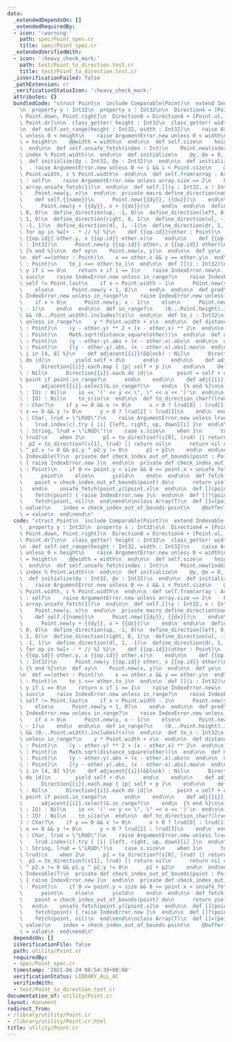 ```yaml
---
data:
  _extendedDependsOn: []
  _extendedRequiredBy:
  - icon: ':warning:'
    path: spec/Point_spec.cr
    title: spec/Point_spec.cr
  _extendedVerifiedWith:
  - icon: ':heavy_check_mark:'
    path: test/Point_to_direction.test.cr
    title: test/Point_to_direction.test.cr
  _isVerificationFailed: false
  _pathExtension: cr
  _verificationStatusIcon: ':heavy_check_mark:'
  attributes: {}
  bundledCode: "struct Point\n  include Comparable(Point)\n  extend Indexable(Point)\n\
    \n  property y : Int32\n  property x : Int32\n\n  Direction4 = [Point.up, Point.left,\
    \ Point.down, Point.right]\n  Direction8 = Direction4 + [Point.ul, Point.ur, Point.dl,\
    \ Point.dr]\n\n  class_getter! height : Int32\n  class_getter! width : Int32\n\
    \n  def self.set_range(height : Int32, width : Int32)\n    raise ArgumentError.new\
    \ unless 0 < height\n    raise ArgumentError.new unless 0 < width\n    @@height\
    \ = height\n    @@width = width\n  end\n\n  def self.size\n    height * width\n\
    \  end\n\n  def self.unsafe_fetch(index : Int)\n    Point.new(index // Point.width,\
    \ index % Point.width)\n  end\n\n  def initialize\n    @y, @x = 0, 0\n  end\n\n\
    \  def initialize(@y : Int32, @x : Int32)\n  end\n\n  def initialize(i : Int32)\n\
    \    raise ArgumentError.new unless 0 <= i && i < Point.size\n    @y, @x = i //\
    \ Point.width, i % Point.width\n  end\n\n  def self.from(array : Array(Int32))\
    \ : self\n    raise ArgumentError.new unless array.size == 2\n    Point.new(array.unsafe_fetch(0),\
    \ array.unsafe_fetch(1))\n  end\n\n  def self.[](y : Int32, x : Int32) : self\n\
    \    Point.new(y, x)\n  end\n\n  private macro define_direction(name, dy, dx)\n\
    \    def self.{{name}}\n      Point.new({{dy}}, {{dx}})\n    end\n\n    def {{name}}\n\
    \      Point.new(y + {{dy}}, x + {{dx}})\n    end\n  end\n\n  define_direction(zero,\
    \ 0, 0)\n  define_direction(up, -1, 0)\n  define_direction(left, 0, -1)\n  define_direction(down,\
    \ 1, 0)\n  define_direction(right, 0, 1)\n  define_direction(ul, -1, -1)\n  define_direction(ur,\
    \ -1, 1)\n  define_direction(dl, 1, -1)\n  define_direction(dr, 1, 1)\n\n  {%\
    \ for op in %w[+ - * // %] %}\n    def {{op.id}}(other : Point)\n      Point.new(y\
    \ {{op.id}} other.y, x {{op.id}} other.x)\n    end\n\n    def {{op.id}}(other\
    \ : Int32)\n      Point.new(y {{op.id}} other, x {{op.id}} other)\n    end\n \
    \ {% end %}\n\n  def xy\n    Point.new(x, y)\n  end\n\n  def yx\n    self\n  end\n\
    \n  def ==(other : Point)\n    x == other.x && y == other.y\n  end\n\n  def <=>(other\
    \ : Point)\n    to_i <=> other.to_i\n  end\n\n  def [](i : Int32)\n    return\
    \ y if i == 0\n    return x if i == 1\n    raise IndexError.new\n  end\n\n  def\
    \ succ\n    raise IndexError.new unless in_range?\n    raise IndexError.new unless\
    \ self != Point.last\n    if x < Point.width - 1\n      Point.new(y, x + 1)\n\
    \    else\n      Point.new(y + 1, 0)\n    end\n  end\n\n  def pred\n    raise\
    \ IndexError.new unless in_range?\n    raise IndexError.new unless self != Point.first\n\
    \    if x > 0\n      Point.new(y, x - 1)\n    else\n      Point.new(y - 1, Point.width\
    \ - 1)\n    end\n  end\n\n  def in_range?\n    (0...Point.height).includes?(y)\
    \ && (0...Point.width).includes?(x)\n  end\n\n  def to_i : Int32\n    raise IndexError.new\
    \ unless in_range?\n    y * Point.width + x\n  end\n\n  def distance_square(other\
    \ : Point)\n    (y - other.y) ** 2 + (x - other.x) ** 2\n  end\n\n  def distance(other\
    \ : Point)\n    Math.sqrt(distance_square(other))\n  end\n\n  def manhattan(other\
    \ : Point)\n    (y - other.y).abs + (x - other.x).abs\n  end\n\n  def chebyshev(other\
    \ : Point)\n    {(y - other.y).abs, (x - other.x).abs}.max\n  end\n\n  {% for\
    \ i in [4, 8] %}\n    def adjacent{{i}}(&block) : Nil\n      Direction{{i}}.each\
    \ do |d|\n        yield self + d\n      end\n    end\n\n    def adjacent{{i}}\n\
    \      Direction{{i}}.each.map { |p| self + p }\n    end\n\n    def adj{{i}}_in_range(&block)\
    \ : Nil\n      Direction{{i}}.each do |d|\n        point = self + d\n        yield\
    \ point if point.in_range?\n      end\n    end\n\n    def adj{{i}}_in_range\n\
    \      adjacent{{i}}.select(&.in_range?)\n    end\n  {% end %}\n\n  def to_s(io\
    \ : IO) : Nil\n    io << '(' << y << \", \" << x << ')'\n  end\n\n  def inspect(io\
    \ : IO) : Nil\n    to_s(io)\n  end\n\n  def to_direction_char?(lrud = \"LRUD\"\
    ) : Char?\n    if y == 0 && x != 0\n      x < 0 ? lrud[0] : lrud[1]\n    elsif\
    \ x == 0 && y != 0\n      y < 0 ? lrud[2] : lrud[3]\n    end\n  end\n\n  def self.to_direction?(c\
    \ : Char, lrud = \"LRUD\")\n    raise ArgumentError.new unless lrud.size == 4\n\
    \    lrud.index(c).try { |i| {left, right, up, down}[i] }\n  end\n\n  def self.to_direction?(s\
    \ : String, lrud = \"LRUD\")\n    case s.size\n    when 1\n      to_direction?(s[0],\
    \ lrud)\n    when 2\n      p1 = to_direction?(s[0], lrud) || return nil\n    \
    \  p2 = to_direction?(s[1], lrud) || return nil\n      return nil unless p1.x\
    \ ^ p2.x != 0 && p1.y ^ p2.y != 0\n      p1 + p2\n    end\n  end\nend\n\nmodule\
    \ Indexable(T)\n  private def check_index_out_of_bounds(point : Point)\n    check_index_out_of_bounds(point)\
    \ { raise IndexError.new }\n  end\n\n  private def check_index_out_of_bounds(point\
    \ : Point)\n    if 0 <= point.y < size && 0 <= point.x < unsafe_fetch(point.y).size\n\
    \      point\n    else\n      yield\n    end\n  end\n\n  def fetch(point : Point)\n\
    \    point = check_index_out_of_bounds(point) do\n      return yield point\n \
    \   end\n    unsafe_fetch(point.y)[point.x]\n  end\n\n  def [](point : Point)\n\
    \    fetch(point) { raise IndexError.new }\n  end\n\n  def []?(point : Point)\n\
    \    fetch(point, nil)\n  end\nend\n\nclass Array(T)\n  def []=(point : Point,\
    \ value)\n    index = check_index_out_of_bounds point\n    @buffer[index.y][index.x]\
    \ = value\n  end\nend\n"
  code: "struct Point\n  include Comparable(Point)\n  extend Indexable(Point)\n\n\
    \  property y : Int32\n  property x : Int32\n\n  Direction4 = [Point.up, Point.left,\
    \ Point.down, Point.right]\n  Direction8 = Direction4 + [Point.ul, Point.ur, Point.dl,\
    \ Point.dr]\n\n  class_getter! height : Int32\n  class_getter! width : Int32\n\
    \n  def self.set_range(height : Int32, width : Int32)\n    raise ArgumentError.new\
    \ unless 0 < height\n    raise ArgumentError.new unless 0 < width\n    @@height\
    \ = height\n    @@width = width\n  end\n\n  def self.size\n    height * width\n\
    \  end\n\n  def self.unsafe_fetch(index : Int)\n    Point.new(index // Point.width,\
    \ index % Point.width)\n  end\n\n  def initialize\n    @y, @x = 0, 0\n  end\n\n\
    \  def initialize(@y : Int32, @x : Int32)\n  end\n\n  def initialize(i : Int32)\n\
    \    raise ArgumentError.new unless 0 <= i && i < Point.size\n    @y, @x = i //\
    \ Point.width, i % Point.width\n  end\n\n  def self.from(array : Array(Int32))\
    \ : self\n    raise ArgumentError.new unless array.size == 2\n    Point.new(array.unsafe_fetch(0),\
    \ array.unsafe_fetch(1))\n  end\n\n  def self.[](y : Int32, x : Int32) : self\n\
    \    Point.new(y, x)\n  end\n\n  private macro define_direction(name, dy, dx)\n\
    \    def self.{{name}}\n      Point.new({{dy}}, {{dx}})\n    end\n\n    def {{name}}\n\
    \      Point.new(y + {{dy}}, x + {{dx}})\n    end\n  end\n\n  define_direction(zero,\
    \ 0, 0)\n  define_direction(up, -1, 0)\n  define_direction(left, 0, -1)\n  define_direction(down,\
    \ 1, 0)\n  define_direction(right, 0, 1)\n  define_direction(ul, -1, -1)\n  define_direction(ur,\
    \ -1, 1)\n  define_direction(dl, 1, -1)\n  define_direction(dr, 1, 1)\n\n  {%\
    \ for op in %w[+ - * // %] %}\n    def {{op.id}}(other : Point)\n      Point.new(y\
    \ {{op.id}} other.y, x {{op.id}} other.x)\n    end\n\n    def {{op.id}}(other\
    \ : Int32)\n      Point.new(y {{op.id}} other, x {{op.id}} other)\n    end\n \
    \ {% end %}\n\n  def xy\n    Point.new(x, y)\n  end\n\n  def yx\n    self\n  end\n\
    \n  def ==(other : Point)\n    x == other.x && y == other.y\n  end\n\n  def <=>(other\
    \ : Point)\n    to_i <=> other.to_i\n  end\n\n  def [](i : Int32)\n    return\
    \ y if i == 0\n    return x if i == 1\n    raise IndexError.new\n  end\n\n  def\
    \ succ\n    raise IndexError.new unless in_range?\n    raise IndexError.new unless\
    \ self != Point.last\n    if x < Point.width - 1\n      Point.new(y, x + 1)\n\
    \    else\n      Point.new(y + 1, 0)\n    end\n  end\n\n  def pred\n    raise\
    \ IndexError.new unless in_range?\n    raise IndexError.new unless self != Point.first\n\
    \    if x > 0\n      Point.new(y, x - 1)\n    else\n      Point.new(y - 1, Point.width\
    \ - 1)\n    end\n  end\n\n  def in_range?\n    (0...Point.height).includes?(y)\
    \ && (0...Point.width).includes?(x)\n  end\n\n  def to_i : Int32\n    raise IndexError.new\
    \ unless in_range?\n    y * Point.width + x\n  end\n\n  def distance_square(other\
    \ : Point)\n    (y - other.y) ** 2 + (x - other.x) ** 2\n  end\n\n  def distance(other\
    \ : Point)\n    Math.sqrt(distance_square(other))\n  end\n\n  def manhattan(other\
    \ : Point)\n    (y - other.y).abs + (x - other.x).abs\n  end\n\n  def chebyshev(other\
    \ : Point)\n    {(y - other.y).abs, (x - other.x).abs}.max\n  end\n\n  {% for\
    \ i in [4, 8] %}\n    def adjacent{{i}}(&block) : Nil\n      Direction{{i}}.each\
    \ do |d|\n        yield self + d\n      end\n    end\n\n    def adjacent{{i}}\n\
    \      Direction{{i}}.each.map { |p| self + p }\n    end\n\n    def adj{{i}}_in_range(&block)\
    \ : Nil\n      Direction{{i}}.each do |d|\n        point = self + d\n        yield\
    \ point if point.in_range?\n      end\n    end\n\n    def adj{{i}}_in_range\n\
    \      adjacent{{i}}.select(&.in_range?)\n    end\n  {% end %}\n\n  def to_s(io\
    \ : IO) : Nil\n    io << '(' << y << \", \" << x << ')'\n  end\n\n  def inspect(io\
    \ : IO) : Nil\n    to_s(io)\n  end\n\n  def to_direction_char?(lrud = \"LRUD\"\
    ) : Char?\n    if y == 0 && x != 0\n      x < 0 ? lrud[0] : lrud[1]\n    elsif\
    \ x == 0 && y != 0\n      y < 0 ? lrud[2] : lrud[3]\n    end\n  end\n\n  def self.to_direction?(c\
    \ : Char, lrud = \"LRUD\")\n    raise ArgumentError.new unless lrud.size == 4\n\
    \    lrud.index(c).try { |i| {left, right, up, down}[i] }\n  end\n\n  def self.to_direction?(s\
    \ : String, lrud = \"LRUD\")\n    case s.size\n    when 1\n      to_direction?(s[0],\
    \ lrud)\n    when 2\n      p1 = to_direction?(s[0], lrud) || return nil\n    \
    \  p2 = to_direction?(s[1], lrud) || return nil\n      return nil unless p1.x\
    \ ^ p2.x != 0 && p1.y ^ p2.y != 0\n      p1 + p2\n    end\n  end\nend\n\nmodule\
    \ Indexable(T)\n  private def check_index_out_of_bounds(point : Point)\n    check_index_out_of_bounds(point)\
    \ { raise IndexError.new }\n  end\n\n  private def check_index_out_of_bounds(point\
    \ : Point)\n    if 0 <= point.y < size && 0 <= point.x < unsafe_fetch(point.y).size\n\
    \      point\n    else\n      yield\n    end\n  end\n\n  def fetch(point : Point)\n\
    \    point = check_index_out_of_bounds(point) do\n      return yield point\n \
    \   end\n    unsafe_fetch(point.y)[point.x]\n  end\n\n  def [](point : Point)\n\
    \    fetch(point) { raise IndexError.new }\n  end\n\n  def []?(point : Point)\n\
    \    fetch(point, nil)\n  end\nend\n\nclass Array(T)\n  def []=(point : Point,\
    \ value)\n    index = check_index_out_of_bounds point\n    @buffer[index.y][index.x]\
    \ = value\n  end\nend\n"
  dependsOn: []
  isVerificationFile: false
  path: utility/Point.cr
  requiredBy:
  - spec/Point_spec.cr
  timestamp: '2021-06-24 08:54:39+00:00'
  verificationStatus: LIBRARY_ALL_AC
  verifiedWith:
  - test/Point_to_direction.test.cr
documentation_of: utility/Point.cr
layout: document
redirect_from:
- /library/utility/Point.cr
- /library/utility/Point.cr.html
title: utility/Point.cr
---
```

